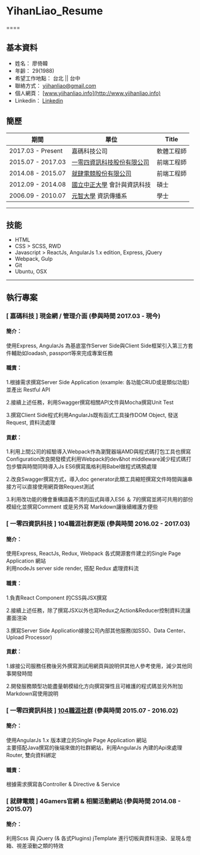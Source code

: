 # YihanLiao_Resume

====

## 基本資料
* 姓名： 廖倚韓
* 年齡： 29(1988)
* 希望工作地點： 台北 || 台中
* 聯絡方式： yiihanliao@gmail.com
* 個人網頁： [www.yiihanliao.info](http://www.yiihanliao.info)
* Linkedin： [Linkedin](https://www.linkedin.com/in/yihan-liao-781099128/)

## 簡歷
| 期間               | 單位     | Title   |
|-------------------|----------|---------|
| 2017.03 - Present | 嘉碼科技公司| 軟體工程師 |
| 2015.07 - 2017.03 | [一零四資訊科技股份有限公司](https://www.104.com.tw/)| 前端工程師 |
| 2014.08 - 2015.07 | [就肆電競股份有限公司](https://www.4gamers.com.tw/) | 前端工程師 |
| 2012.09 - 2014.08 | [國立中正大學](https://www.ccu.edu.tw/) 會計與資訊科技 | 碩士 |
| 2006.09 - 2010.07 | [元智大學](http://www.yzu.edu.tw/) 資訊傳播系 | 學士 |

-----

## 技能
* HTML
* CSS > SCSS, RWD
* Javascript > ReactJs, AngularJs 1.x edition, Express, jQuery
* Webpack, Gulp
* Git
* Ubuntu, OSX

-----

## 執行專案

### [ 嘉碼科技 ] 現金網 / 管理介面 (參與時間 2017.03 - 現今)

#### 簡介：

使用Express, AngularJs 為基底當作Server Side與Client Side框架引入第三方套件輔助如loadash, passport等來完成專案任務

#### 職責：

1.根據需求撰寫Server Side Application (example: 各功能CRUD或是類似功能) 並產出 Restful API<br>

2.接續上述任務，利用Swagger撰寫相關API文件與Mocha撰寫Unit Test<br>

3.撰寫Client Side程式利用AngularJs既有函式工具操作DOM Object, 發送Request, 資料流處理

#### 貢獻：
1.利用上間公司的經驗導入Webpack作為瀏覽器端AMD與程式碼打包工具也撰寫Configuration改良開發模式利用Webpack的dev&hot middleware減少程式碼打包步驟與時間同時導入Js ES6撰寫風格利用Babel做程式碼預處理

2.改良Swagger撰寫方式，導入doc generator此類工具縮短撰寫文件時間與讓串接方可以直接使用網頁做Request測試

3.利用改功能的機會重構語義不清的函式與導入ES6 ＆ 7的撰寫並將可共用的部份模組化並撰寫Comment 或是另外寫 Markdown讓後續維護方便些

### [ 一零四資訊科技 ] 104職涯社群更版 (參與時間 2016.02 - 2017.03)

#### 簡介：

使用Express, ReactJs, Redux, Webpack 各式開源套件建立的Single Page Application 網站<br>利用nodeJs server side render, 搭配 Redux 處理資料流

#### 職責：

1.負責React Component 的CSS與JSX撰寫

2.接續上述任務，除了撰寫JSX以外也寫Redux之Action&Reducer控制資料流讓畫面渲染

3.撰寫Server Side Application嫁接公司內部其他服務(如SSO、Data Center、Upload Processor)

#### 貢獻：

1.嫁接公司服務任務後另外撰寫測試用網頁與說明供其他人參考使用，減少其他同事開發時間

2.開發服務類型功能盡量朝模組化方向撰寫彈性且可維護的程式碼並另外附加Markdown寫使用說明


### [ 一零四資訊科技 ] [104職涯社群](http://plus.104.com.tw) (參與時間 2015.07 - 2016.02)

#### 簡介：

使用AngularJs 1.x 版本建立的Single Page Application 網站<br>
主要搭配Java撰寫的後端來做的社群網站，利用AngularJs 內建的Api來處理Router, 雙向資料綁定

#### 職責：

根據需求撰寫各Controller & Directive & Service

### [ 就肆電競 ] 4Gamers官網 & 相關活動網站 (參與時間 2014.08 - 2015.07)

#### 簡介：

利用Scss 與 jQuery (& 各式Plugins) jTemplate 進行切板與資料渲染、呈現＆燈箱、視差滾動之類的特效
